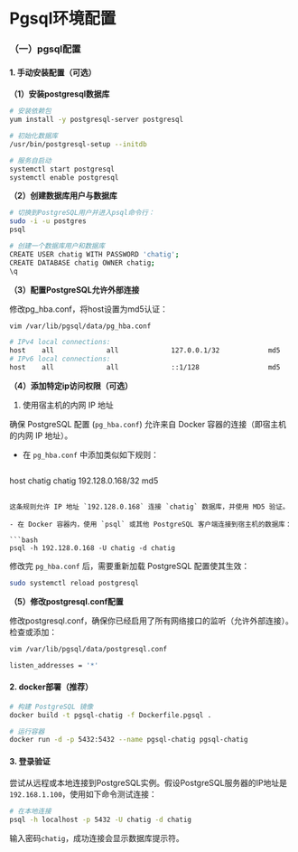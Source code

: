 # Pgsql环境配置

### （一）pgsql配置

#### 1. 手动安装配置（可选）
**（1）安装postgresql数据库**

```bash
# 安装依赖包
yum install -y postgresql-server postgresql

# 初始化数据库
/usr/bin/postgresql-setup --initdb

# 服务自启动
systemctl start postgresql
systemctl enable postgresql
```

**（2）创建数据库用户与数据库**

```bash
# 切换到PostgreSQL用户并进入psql命令行：
sudo -i -u postgres
psql

# 创建一个数据库用户和数据库
CREATE USER chatig WITH PASSWORD 'chatig';
CREATE DATABASE chatig OWNER chatig;
\q
```

**（3）配置PostgreSQL允许外部连接**

修改pg_hba.conf，将host设置为md5认证：
```bash
vim /var/lib/pgsql/data/pg_hba.conf

# IPv4 local connections:
host    all             all             127.0.0.1/32            md5
# IPv6 local connections:
host    all             all             ::1/128                 md5
```

**（4）添加特定ip访问权限（可选）**

1. 使用宿主机的内网 IP 地址

确保 PostgreSQL 配置 (`pg_hba.conf`) 允许来自 Docker 容器的连接（即宿主机的内网 IP 地址）。

- 在 `pg_hba.conf` 中添加类似如下规则：

  ```bash
host    chatig    chatig    192.128.0.168/32    md5
  ```
  
  这条规则允许 IP 地址 `192.128.0.168` 连接 `chatig` 数据库，并使用 MD5 验证。

- 在 Docker 容器内，使用 `psql` 或其他 PostgreSQL 客户端连接到宿主机的数据库：

  ```bash
  psql -h 192.128.0.168 -U chatig -d chatig
  ```

修改完 `pg_hba.conf` 后，需要重新加载 PostgreSQL 配置使其生效：

```bash
sudo systemctl reload postgresql
```



**（5）修改postgresql.conf配置**

修改postgresql.conf，确保你已经启用了所有网络接口的监听（允许外部连接）。检查或添加：

```bash
vim /var/lib/pgsql/data/postgresql.conf

listen_addresses = '*'
```

#### 2. docker部署（推荐）

```bash
# 构建 PostgreSQL 镜像
docker build -t pgsql-chatig -f Dockerfile.pgsql .

# 运行容器
docker run -d -p 5432:5432 --name pgsql-chatig pgsql-chatig
```

#### 3. 登录验证

​	尝试从远程或本地连接到PostgreSQL实例。假设PostgreSQL服务器的IP地址是`192.168.1.100`，使用如下命令测试连接：

```bash
# 在本地连接
psql -h localhost -p 5432 -U chatig -d chatig
```

输入密码`chatig`，成功连接会显示数据库提示符。